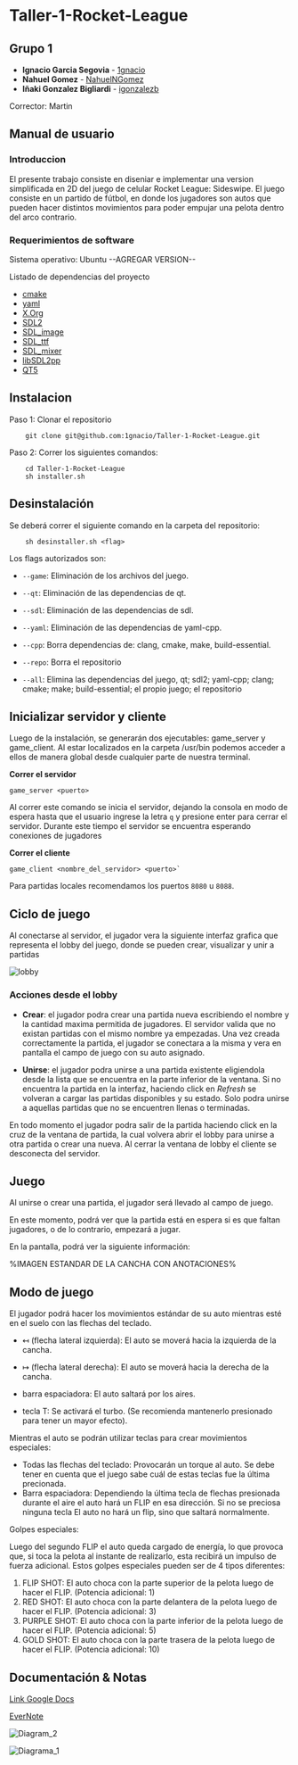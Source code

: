 # Taller-1-Rocket-League

## Grupo 1

* **Ignacio Garcia Segovia** - [1gnacio](https://github.com/1gnacio)
* **Nahuel Gomez** - [NahuelNGomez](https://github.com/NahuelNGomez)
* **Iñaki Gonzalez Bigliardi** - [igonzalezb](https://github.com/igonzalezb)

Corrector: Martin

## Manual de usuario

### Introduccion

El presente trabajo consiste en diseniar e implementar una version simplificada en 2D del juego de celular Rocket League: Sideswipe.
El juego consiste en un partido de fútbol, en donde los jugadores son autos que pueden hacer distintos movimientos para poder empujar una pelota dentro del arco contrario.

### Requerimientos de software

Sistema operativo: Ubuntu --AGREGAR VERSION--  
  
Listado de dependencias del proyecto

- [cmake](https://cmake.org/)
- [yaml](https://yaml.org/)
- [X.Org](https://www.x.org/wiki/)
- [SDL2](https://github.com/libsdl-org/SDL)
- [SDL_image](https://github.com/libsdl-org/SDL_image)
- [SDL_ttf](https://github.com/libsdl-org/SDL_ttf)
- [SDL_mixer](https://github.com/libsdl-org/SDL_mixer)
- [libSDL2pp](https://github.com/libSDL2pp/libSDL2pp)
- [QT5](https://wiki.qt.io/Install_Qt_5_on_Ubuntu)


## Instalacion

Paso 1: Clonar el repositorio

```console
    git clone git@github.com:1gnacio/Taller-1-Rocket-League.git
```

Paso 2: Correr los siguientes comandos:

```console
    cd Taller-1-Rocket-League
    sh installer.sh
```

## Desinstalación 

Se deberá correr el siguiente comando en la carpeta del repositorio:

```
    sh desinstaller.sh <flag>
```
Los flags autorizados son:

- `--game`: Eliminación de los archivos del juego.

- `--qt`: Eliminación de las dependencias de qt.

- `--sdl`: Eliminación de las dependencias de sdl.

- `--yaml`: Eliminación de las dependencias de yaml-cpp.

- `--cpp`: Borra dependencias de: clang, cmake, make, build-essential.

- `--repo`: Borra el repositorio

- `--all`: Elimina las dependencias del juego, qt; sdl2; yaml-cpp; clang; cmake; make; build-essential; el propio juego; el repositorio 

## Inicializar servidor y cliente  

Luego de la instalación, se generarán dos ejecutables: game_server y game_client.
Al estar localizados en la carpeta /usr/bin podemos acceder a ellos de manera global
desde cualquier 
parte de nuestra terminal.

**Correr el servidor**  

```console
game_server <puerto>
```

Al correr este comando se inicia el servidor, dejando la consola en modo de espera hasta que el usuario ingrese la letra `q` y presione enter para cerrar el servidor. Durante este tiempo el servidor se encuentra esperando conexiones de jugadores  
  
**Correr el cliente**  

```console
game_client <nombre_del_servidor> <puerto>`
```

Para partidas locales recomendamos los puertos `8080` u `8088`.

## Ciclo de juego

Al conectarse al servidor, el jugador vera la siguiente interfaz grafica que representa el lobby del juego, donde se pueden crear, visualizar y unir a partidas

![lobby](https://user-images.githubusercontent.com/23293753/198899200-60d1e4ec-2ea4-4f94-aed7-e51e71dd6912.gif)

### Acciones desde el lobby

* **Crear**: el jugador podra crear una partida nueva escribiendo el nombre y la cantidad maxima permitida de jugadores. El servidor valida que no existan partidas con el mismo nombre ya empezadas. Una vez creada correctamente la partida, el jugador se conectara a la misma y vera en pantalla el campo de juego con su auto asignado.

* **Unirse**: el jugador podra unirse a una partida existente eligiendola desde la lista que se encuentra en la parte inferior de la ventana. Si no encuentra la partida en la interfaz, haciendo click en _Refresh_ se volveran a cargar las partidas disponibles y su estado. Solo podra unirse a aquellas partidas que no se encuentren llenas o terminadas.




En todo momento el jugador podra salir de la partida haciendo click en la cruz de la ventana de partida, la cual volvera abrir el lobby para unirse a otra partida o crear una nueva. Al cerrar la ventana de lobby el cliente se desconecta del servidor.


## Juego

Al unirse o crear una partida, el jugador será llevado al campo de juego.

En este momento, podrá ver que la partida está en espera si es que faltan jugadores, o de lo contrario, empezará a jugar.

En la pantalla, podrá ver la siguiente información:

%IMAGEN ESTANDAR DE LA CANCHA CON ANOTACIONES%

## Modo de juego

El jugador podrá hacer los movimientos estándar de su auto mientras esté en el suelo con las flechas del teclado.
-  ↤ (flecha lateral izquierda): El auto se moverá hacia la izquierda de la cancha.


-  ↦ (flecha lateral derecha): El auto se moverá hacia la derecha de la cancha.


- barra espaciadora: El auto saltará por los aires.


- tecla T: Se activará el turbo. (Se recomienda mantenerlo presionado para tener un mayor efecto).

Mientras el auto se podrán utilizar teclas para crear movimientos especiales:

- Todas las flechas del teclado: Provocarán un torque al auto. Se debe tener en cuenta que el juego sabe cuál de estas teclas fue la última precionada.
- Barra espaciadora: Dependiendo la última tecla de flechas presionada durante el aire el auto hará un FLIP en esa dirección. Si no se preciosa ninguna tecla
El auto no hará un flip, sino que saltará normalmente.


Golpes especiales:

Luego del segundo FLIP el auto queda cargado de energía, lo que provoca que, si toca la pelota al instante de realizarlo, esta recibirá
un impulso de fuerza adicional.
Estos golpes especiales pueden ser de 4 tipos diferentes:
1) FLIP SHOT: El auto choca con la parte superior de la pelota luego de hacer el FLIP. (Potencia adicional: 1)
2) RED SHOT: El auto choca con la parte delantera de la pelota luego de hacer el FLIP. (Potencia adicional: 3)
3) PURPLE SHOT: El auto choca con la parte inferior de la pelota luego de hacer el FLIP. (Potencia adicional: 5)
4) GOLD SHOT: El auto choca con la parte trasera de la pelota luego de hacer el FLIP. (Potencia adicional: 10)


## Documentación & Notas

[Link Google Docs](https://docs.google.com/document/d/1HAAGN4PyoHdXEmL62-MtdpeMkoSojueFdWUvSQ4e9Ag/edit?usp=sharing)

[EverNote](https://www.evernote.com/shard/s392/client/snv?noteGuid=1dd9e1ff-3bbe-c34f-33f0-5545271bdf81&noteKey=8f2645c4fdc094c5fc3e4e4d6d404fc8&sn=https%3A%2F%2Fwww.evernote.com%2Fshard%2Fs392%2Fsh%2F1dd9e1ff-3bbe-c34f-33f0-5545271bdf81%2F8f2645c4fdc094c5fc3e4e4d6d404fc8&title=TP1%2B-%2BAPUNTES)

![Diagram_2](https://user-images.githubusercontent.com/23293753/197909510-b1a9e6c4-802a-4d81-be34-bb86e7162652.png)

![Diagrama_1](https://user-images.githubusercontent.com/23293753/197909532-d5b5c027-a6e9-4891-ab14-f975289d62f8.png)

